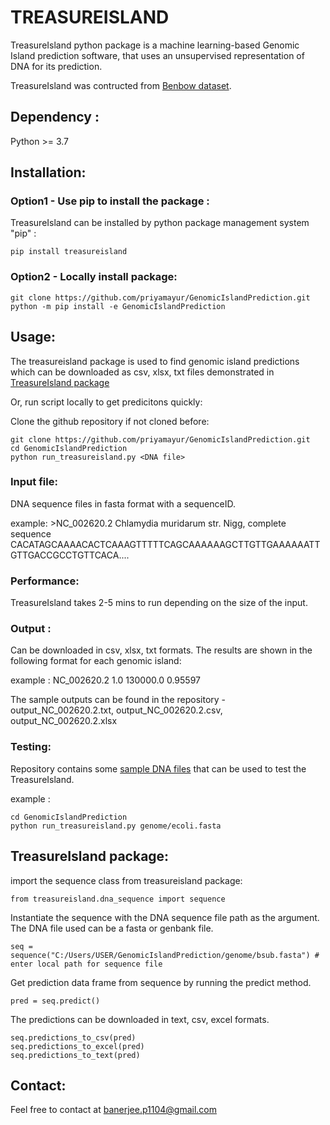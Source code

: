 # TREASUREISLAND

TreasureIsland python package is a machine learning-based Genomic Island prediction software, that uses an unsupervised representation of DNA for its prediction.

TreasureIsland was contructed from [Benbow dataset](https://github.com/priyamayur/GenomicIslandPrediction/tree/master/Benbow). 

## Dependency :

Python >= 3.7

## Installation:

### Option1 - Use pip to install the package :
TreasureIsland can be installed by python package management system "pip" :

    pip install treasureisland

### Option2 - Locally install package:
    git clone https://github.com/priyamayur/GenomicIslandPrediction.git
    python -m pip install -e GenomicIslandPrediction
    
    
## Usage:

The treasureisland package is used to find genomic island predictions which can be downloaded as csv, xlsx, txt files demonstrated in [TreasureIsland package](#TreasureIsland-package)

Or, run script locally to get predicitons quickly:

Clone the github repository if not cloned before:   

    git clone https://github.com/priyamayur/GenomicIslandPrediction.git
    cd GenomicIslandPrediction
    python run_treasureisland.py <DNA file>     
    
### Input file:

DNA sequence files in fasta format with a sequenceID.

example: >NC_002620.2 Chlamydia muridarum str. Nigg, complete sequence
CACATAGCAAAACACTCAAAGTTTTTCAGCAAAAAAGCTTGTTGAAAAAATTGTTGACCGCCTGTTCACA....

### Performance:

TreasureIsland takes 2-5 mins to run depending on the size of the input.

### Output :

Can be downloaded in csv, xlsx, txt formats.
The results are shown in the following format for each genomic island:
<sequenceID> <start> <end> <probability of GEI>

example : NC_002620.2 1.0 130000.0 0.95597
    
The sample outputs can be found in the repository - output_NC_002620.2.txt, output_NC_002620.2.csv, output_NC_002620.2.xlsx     
    
### Testing:
    
Repository contains some [sample DNA files](https://github.com/priyamayur/GenomicIslandPrediction/tree/master/genome) that can be used to test the TreasureIsland.
    
example :
    
    cd GenomicIslandPrediction
    python run_treasureisland.py genome/ecoli.fasta    


## TreasureIsland package:

import the sequence class from treasureisland package:

    from treasureisland.dna_sequence import sequence 

Instantiate the sequence with the DNA sequence file path as the argument. 
The DNA file used can be a fasta or genbank file.

    seq = sequence("C:/Users/USER/GenomicIslandPrediction/genome/bsub.fasta") # enter local path for sequence file

Get prediction data frame from sequence by running the predict method.

    pred = seq.predict()

The predictions can be downloaded in text, csv, excel formats.

    seq.predictions_to_csv(pred)
    seq.predictions_to_excel(pred)
    seq.predictions_to_text(pred)

## Contact:

Feel free to contact at banerjee.p1104@gmail.com


